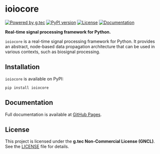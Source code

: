 # ioiocore

[![Powered by g.tec](https://img.shields.io/badge/powered_by-g.tec-blue)](http://gtec.at)
[![PyPI version](https://img.shields.io/pypi/v/ioiocore.svg?label=PyPI%20version&color=brown)](https://pypi.org/project/ioiocore/)
[![License](https://img.shields.io/badge/License-GNCL-red)](https://github.com/gtec-medical-engineering/ioiocore/blob/main/LICENSE)
[![Documentation](https://img.shields.io/badge/docs-GitHub%20Pages-green)](https://gtec-medical-engineering.github.io/ioiocore/)

**Real-time signal processing framework for Python.**

`ioiocore` is a real-time signal processing framework for Python. It provides an abstract, node-based data propagation
architecture that can be used in various contexts, such as biosignal processing.

## Installation
`ioiocore` is available on PyPI:

```
pip install ioiocore
```

## Documentation
Full documentation is available at [GitHub Pages](https://gtec-medical-engineering.github.io/ioiocore/).

## License
This project is licensed under the **g.tec Non-Commercial License (GNCL)**. See the [LICENSE](https://github.com/gtec-medical-engineering/ioiocore/blob/main/LICENSE) file for details.
